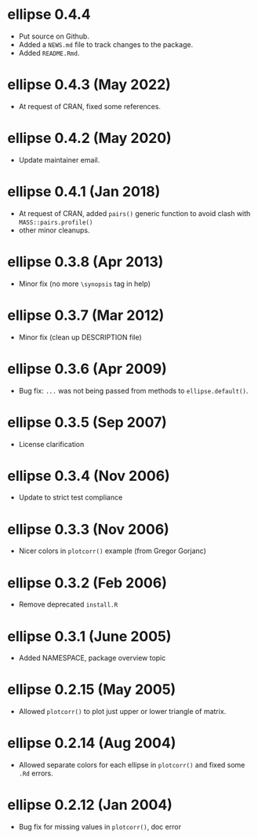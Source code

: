 # ellipse 0.4.4

* Put source on Github.
* Added a `NEWS.md` file to track changes to the package.
* Added `README.Rmd`.

# ellipse 0.4.3 (May 2022)  

- At request of CRAN, fixed some references.

# ellipse 0.4.2 (May 2020)  

- Update maintainer email.

# ellipse 0.4.1 (Jan 2018)  

- At request of CRAN, added `pairs()` generic function to avoid
clash with `MASS::pairs.profile()`
- other minor cleanups.

# ellipse 0.3.8 (Apr 2013)  

- Minor fix (no more `\synopsis` tag in help)

# ellipse 0.3.7 (Mar 2012)  

- Minor fix (clean up DESCRIPTION file)

# ellipse 0.3.6 (Apr 2009)  

- Bug fix:  `...` was not being passed from methods to `ellipse.default()`.

# ellipse 0.3.5 (Sep 2007)  

- License clarification

# ellipse 0.3.4 (Nov 2006)  

- Update to strict test compliance

# ellipse 0.3.3 (Nov 2006)  

- Nicer colors in `plotcorr()` example (from Gregor Gorjanc)
		   
# ellipse 0.3.2 (Feb 2006)  

- Remove deprecated `install.R`

# ellipse 0.3.1 (June 2005) 

- Added NAMESPACE, package overview topic

# ellipse 0.2.15 (May 2005) 

- Allowed `plotcorr()` to plot just upper or lower triangle
of matrix.

# ellipse 0.2.14 (Aug 2004) 

- Allowed separate colors for each ellipse in `plotcorr()`
and fixed some `.Rd` errors.

# ellipse 0.2.12 (Jan 2004) 

- Bug fix for missing values in `plotcorr()`, doc error


		    






		    




